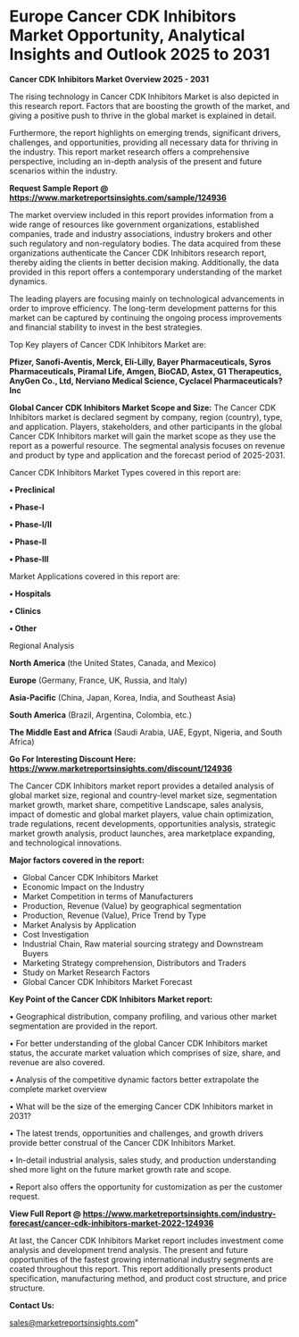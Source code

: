 # Europe Cancer CDK Inhibitors Market Opportunity, Analytical Insights and Outlook 2025 to 2031

<Strong> Cancer CDK Inhibitors Market Overview 2025 - 2031</strong>

The rising technology in Cancer CDK Inhibitors Market is also depicted in this research report. Factors that are boosting the growth of the market, and giving a positive push to thrive in the global market is explained in detail.

Furthermore, the report highlights on emerging trends, significant drivers, challenges, and opportunities, providing all necessary data for thriving in the industry. This report market research offers a comprehensive perspective, including an in-depth analysis of the present and future scenarios within the industry.

<strong>Request Sample Report @ <a href=https://www.marketreportsinsights.com/sample/124936>https://www.marketreportsinsights.com/sample/124936</a></strong>

The market overview included in this report provides information from a wide range of resources like government organizations, established companies, trade and industry associations, industry brokers and other such regulatory and non-regulatory bodies. The data acquired from these organizations authenticate the Cancer CDK Inhibitors research report, thereby aiding the clients in better decision making. Additionally, the data provided in this report offers a contemporary understanding of the market dynamics.

The leading players are focusing mainly on technological advancements in order to improve efficiency. The long-term development patterns for this market can be captured by continuing the ongoing process improvements and financial stability to invest in the best strategies.

Top Key players of Cancer CDK Inhibitors Market are:

<strong>Pfizer, Sanofi-Aventis, Merck, Eli-Lilly, Bayer Pharmaceuticals, Syros Pharmaceuticals, Piramal Life, Amgen, BioCAD, Astex, G1 Therapeutics, AnyGen Co., Ltd, Nerviano Medical Science, Cyclacel Pharmaceuticals?Inc</strong>

<strong><b>Global Cancer CDK Inhibitors Market Scope and Size:</b></strong>
The Cancer CDK Inhibitors market is declared segment by company, region (country), type, and application. Players, stakeholders, and other participants in the global Cancer CDK Inhibitors market will gain the market scope as they use the report as a powerful resource. The segmental analysis focuses on revenue and product by type and application and the forecast period of 2025-2031.

Cancer CDK Inhibitors Market Types covered in this report are:

<strong>• Preclinical

• Phase-I

• Phase-I/II

• Phase-II

• Phase-III</strong>

Market Applications covered in this report are:

<strong>• Hospitals

• Clinics

• Other</strong> 

Regional Analysis

<strong>North America</strong> (the United States, Canada, and Mexico)

<strong>Europe</strong> (Germany, France, UK, Russia, and Italy)

<strong>Asia-Pacific</strong> (China, Japan, Korea, India, and Southeast Asia)

<strong>South America</strong> (Brazil, Argentina, Colombia, etc.)

<strong>The Middle East and Africa</strong> (Saudi Arabia, UAE, Egypt, Nigeria, and South Africa)

<strong>Go For Interesting Discount Here: <a href=https://www.marketreportsinsights.com/discount/124936>https://www.marketreportsinsights.com/discount/124936</a></strong>

The Cancer CDK Inhibitors market report provides a detailed analysis of global market size, regional and country-level market size, segmentation market growth, market share, competitive Landscape, sales analysis, impact of domestic and global market players, value chain optimization, trade regulations, recent developments, opportunities analysis, strategic market growth analysis, product launches, area marketplace expanding, and technological innovations.

<strong><b>Major factors covered in the report:</b></strong>
<ul>
  <li>Global Cancer CDK Inhibitors Market </li>
  <li>Economic Impact on the Industry</li>
  <li>Market Competition in terms of Manufacturers</li>
  <li>Production, Revenue (Value) by geographical segmentation</li>
  <li>Production, Revenue (Value), Price Trend by Type</li>
  <li>Market Analysis by Application</li>
  <li>Cost Investigation</li>
  <li>Industrial Chain, Raw material sourcing strategy and Downstream Buyers</li>
  <li>Marketing Strategy comprehension, Distributors and Traders</li>
  <li>Study on Market Research Factors</li>
  <li>Global Cancer CDK Inhibitors Market Forecast</li>
</ul>

<strong><b>Key Point of the Cancer CDK Inhibitors Market report:</b></strong>

• Geographical distribution, company profiling, and various other market segmentation are provided in the report.

• For better understanding of the global Cancer CDK Inhibitors market status, the accurate market valuation which comprises of size, share, and revenue are also covered.

• Analysis of the competitive dynamic factors better extrapolate the complete market overview

• What will be the size of the emerging Cancer CDK Inhibitors market in 2031?

• The latest trends, opportunities and challenges, and growth drivers provide better construal of the Cancer CDK Inhibitors Market.

• In-detail industrial analysis, sales study, and production understanding shed more light on the future market growth rate and scope.

• Report also offers the opportunity for customization as per the customer request.

<strong><b>View Full Report @ <a href=https://www.marketreportsinsights.com/industry-forecast/cancer-cdk-inhibitors-market-2022-124936>https://www.marketreportsinsights.com/industry-forecast/cancer-cdk-inhibitors-market-2022-124936</a></b></strong>


At last, the Cancer CDK Inhibitors Market report includes investment come analysis and development trend analysis. The present and future opportunities of the fastest growing international industry segments are coated throughout this report. This report additionally presents product specification, manufacturing method, and product cost structure, and price structure.

<strong>Contact Us:</strong>

sales@marketreportsinsights.com"
